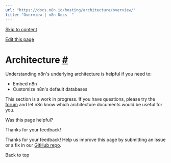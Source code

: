 ```yaml
---
url: "https://docs.n8n.io/hosting/architecture/overview/"
title: "Overview | n8n Docs  "
---
```


[Skip to content](https://docs.n8n.io/hosting/architecture/overview/#architecture)

[Edit this page](https://github.com/n8n-io/n8n-docs/edit/main/docs/hosting/architecture/overview.md "Edit this page")

# Architecture [\#](https://docs.n8n.io/hosting/architecture/overview/\#architecture "Permanent link")

Understanding n8n's underlying architecture is helpful if you need to:

- Embed n8n
- Customize n8n's default databases

This section is a work in progress. If you have questions, please try the [forum](https://community.n8n.io/) and let n8n know which architecture documents would be useful for you.

Was this page helpful?






Thanks for your feedback!






Thanks for your feedback! Help us improve this page by submitting an issue or a fix in our [GitHub repo](https://github.com/n8n-io/n8n-docs).


Back to top